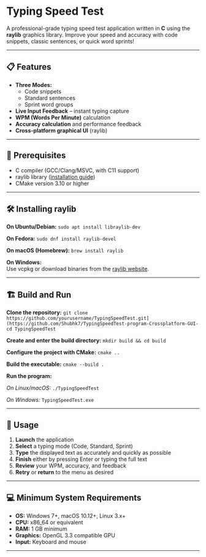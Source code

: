 # Typing Speed Test

A professional-grade typing speed test application written in **C** using the **raylib** graphics library. Improve your speed and accuracy with code snippets, classic sentences, or quick word sprints!

---

## 📋 Features

- **Three Modes:**
  - Code snippets
  - Standard sentences
  - Sprint word groups
- **Live Input Feedback** – instant typing capture
- **WPM (Words Per Minute)** calculation
- **Accuracy calculation** and performance feedback
- **Cross-platform graphical UI** (raylib)

---

## 🚀 Prerequisites

- C compiler (GCC/Clang/MSVC, with C11 support)
- raylib library ([installation guide](https://www.raylib.com/))
- CMake version 3.10 or higher

---

## 🛠️ Installing raylib

**On Ubuntu/Debian:**
```sudo apt install libraylib-dev```



**On Fedora:**
```sudo dnf install raylib-devel```


**On macOS (Homebrew):**
```brew install raylib```



**On Windows:**  
Use vcpkg or download binaries from the [raylib website](https://www.raylib.com/).

---

## 🏗️ Build and Run

**Clone the repository:**
```git clone https://github.com/yourusername/TypingSpeedTest.git](https://github.com/Shubhk7/TypingSpeedTest-program-Crossplatform-GUI-```
```cd TypingSpeedTest```


**Create and enter the build directory:**
```mkdir build && cd build```


**Configure the project with CMake:**
```cmake ..```

**Build the executable:**
```cmake --build .```

**Run the program:**

_On Linux/macOS:_
```./TypingSpeedTest```


_On Windows:_
```TypingSpeedTest.exe```


---

## 📖 Usage

1. **Launch** the application
2. **Select** a typing mode (Code, Standard, Sprint)
3. **Type** the displayed text as accurately and quickly as possible
4. **Finish** either by pressing Enter or typing the full text
5. **Review** your WPM, accuracy, and feedback
6. **Retry** or **return** to the menu as desired

---

## 💻 Minimum System Requirements

- **OS:** Windows 7+, macOS 10.12+, Linux 3.x+
- **CPU:** x86_64 or equivalent
- **RAM:** 1 GB minimum
- **Graphics:** OpenGL 3.3 compatible GPU
- **Input:** Keyboard and mouse

---

